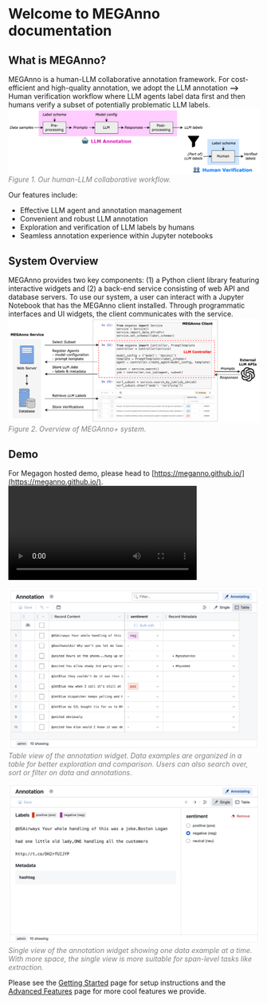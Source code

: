 # Welcome to MEGAnno documentation
## What is MEGAnno?
MEGAnno is a human-LLM collaborative annotation framework. For cost-efficient and high-quality annotation, we adopt the LLM annotation <strong>--></strong> Human verification workflow where LLM agents label data first and then humans verify a subset of potentially problematic LLM labels.
![Figure 1. Our human-LLM collaborative workflow.](assets/images/meganno_site_fig1.png)
<br/><span style="color: gray;">*Figure 1. Our human-LLM collaborative workflow.*</span>

Our features include:

* Effective LLM agent and annotation management
* Convenient and robust LLM annotation
* Exploration and verification of LLM labels by humans
* Seamless annotation experience within Jupyter notebooks

## System Overview
MEGAnno provides two key components: (1) a Python client library featuring interactive widgets and (2) a back-end service consisting of web API and database servers. To use our system, a user can interact with a Jupyter Notebook that has the MEGAnno client installed. Through programmatic interfaces and UI widgets, the client communicates with the service.
![Figure 2. Overview of MEGAnno+ system.](assets/images/meganno_site_fig2.png)
<br/><span style="color: gray;">*Figure 2. Overview of MEGAnno+ system.*</span>

## Demo
For Megagon hosted demo, please head to [https://meganno.github.io/](https://meganno.github.io/).
<video controls width='75%'>
    <source src="https://meganno.s3.amazonaws.com/eacl-2024-demo.mp4" type="video/mp4">
</video>

![Labeler's table view](assets/images/table.png)
<br/><span style="color: gray;">*Table view of the annotation widget. Data examples are organized in a table for better exploration and comparison. Users can also search over, sort or filter on data and annotations.*</span>

![Labeler's single view](assets/images/single.png)
<br/><span style="color: gray;">*Single view of the annotation widget showing one data example at a time. With more space, the single view is more suitable for span-level tasks like extraction.*</span>

Please see the [Getting Started](quickstart.md) page for setup instructions and the [Advanced Features](advanced.md) page for more cool features we provide.